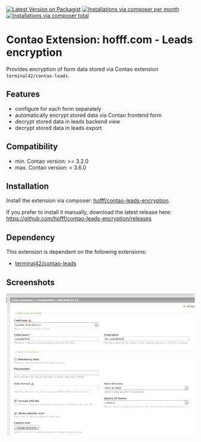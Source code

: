[![Latest Version on Packagist](http://img.shields.io/packagist/v/hofff/contao-leads-encryption.svg?style=flat)](https://packagist.org/packages/hofff/contao-leads-encryption)
[![Installations via composer per month](http://img.shields.io/packagist/dm/hofff/contao-leads-encryption.svg?style=flat)](https://packagist.org/packages/hofff/contao-leads-encryption)
[![Installations via composer total](http://img.shields.io/packagist/dt/hofff/contao-leads-encryption.svg?style=flat)](https://packagist.org/packages/hofff/contao-leads-encryption)

# Contao Extension: hofff.com - Leads encryption

Provides encryption of form data stored via Contao extension `terminal42/contao-leads`.


## Features

- configure for each form separately
- automatically encrypt stored data via Contao frontend form
- decrypt stored data in leads backend view
- decrypt stored data in leads export


## Compatibility

- min. Contao version: >= 3.2.0
- max. Contao version: <  3.6.0


## Installation

Install the extension via composer: [hofff/contao-leads-encryption](https://packagist.org/packages/hofff/contao-leads-encryption).

If you prefer to install it manually, download the latest release here: https://github.com/hofff/contao-leads-encryption/releases


## Dependency

This extension is dependent on the following extensions:

- [terminal42/contao-leads](https://packagist.org/packages/terminal42/contao-leads)


## Screenshots

![Back end configuration](screenshot-backend.png)
